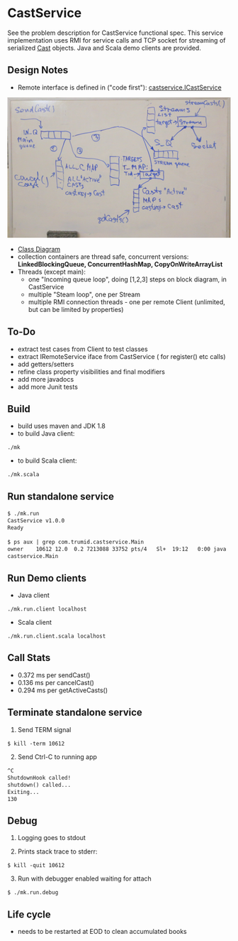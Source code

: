 # CastService
See the problem description for CastService functional spec. 
This service implementation uses RMI for service calls and TCP socket for streaming of serialized [Cast](https://github.com/dkhokhlov/CastService/blob/main/src/main/java/castservice/Cast.java) objects. Java and Scala demo clients are provided.

## Design Notes

* Remote interface is defined in ("code first"): 
[castservice.ICastService](https://github.com/dkhokhlov/CastService/blob/main/src/main/java/castservice/ICastService.java)

![Diagram](diagram.JPG)

* [Class Diagram](class_diagram.pdf)
* collection containers are thread safe, concurrent versions: **LinkedBlockingQueue, ConcurrentHashMap, CopyOnWriteArrayList**
* Threads (except main): 
  - one "Incoming queue loop", doing [1,2,3] steps on block diagram, in CastService
  - multiple "Steam loop", one per Stream
  - multiple RMI connection threads - one per remote Client (unlimited, but can be limited by properties)

## To-Do
- extract test cases from Client to test classes
- extract IRemoteService iface from CastService ( for register() etc calls) 
- add getters/setters
- refine class property visibilities and final modifiers
- add more javadocs
- add more Junit tests

## Build
- build uses maven and JDK 1.8
- to build Java client:
```
./mk
```
- to build Scala client:
```
./mk.scala

```
## Run standalone service

```
$ ./mk.run
CastService v1.0.0
Ready

$ ps aux | grep com.trumid.castservice.Main
owner    10612 12.0  0.2 7213088 33752 pts/4   Sl+  19:12   0:00 java castservice.Main
```

## Run Demo clients
- Java client

```
./mk.run.client localhost
```
- Scala client
```
./mk.run.client.scala localhost
```

## Call Stats
- 0.372 ms per sendCast()
- 0.136 ms per cancelCast()
- 0.294 ms per getActiveCasts()

## Terminate standalone service

1) Send TERM signal

```
$ kill -term 10612
```

2) Send Ctrl-C to running app
```
^C
ShutdownHook called!
shutdown() called...
Exiting...
130
```

## Debug

1) Logging goes to stdout 

2) Prints stack trace to stderr:

```
$ kill -quit 10612
```

3) Run with debugger enabled waiting for attach
```
$ ./mk.run.debug
```

## Life cycle
- needs to be restarted at EOD to clean accumulated books
